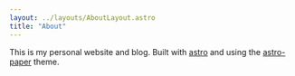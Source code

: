 ```yaml
---
layout: ../layouts/AboutLayout.astro
title: "About"
---
```

This is my personal website and blog. Built with [astro](https://astro.build/) and using the [astro-paper](https://github.com/satnaing/astro-paper) theme.


